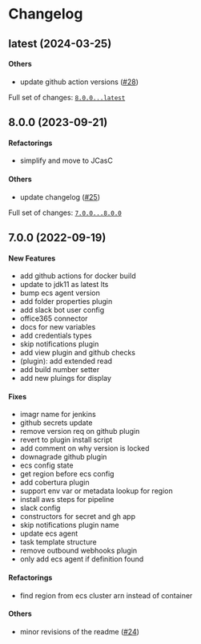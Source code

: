 # Changelog

## latest (2024-03-25)

#### Others

* update github action versions ([#28](https://github.com/hamlet-io/docker-jenkins/issues/28))

Full set of changes: [`8.0.0...latest`](https://github.com/hamlet-io/docker-jenkins/compare/8.0.0...latest)

## 8.0.0 (2023-09-21)

#### Refactorings

* simplify and move to JCasC
#### Others

* update changelog ([#25](https://github.com/hamlet-io/docker-jenkins/issues/25))

Full set of changes: [`7.0.0...8.0.0`](https://github.com/hamlet-io/docker-jenkins/compare/7.0.0...8.0.0)

## 7.0.0 (2022-09-19)

#### New Features

* add github actions for docker build
* update to jdk11 as latest lts
* bump ecs agent version
* add folder properties plugin
* add slack bot user config
* office365 connector
* docs for new variables
* add credentials types
* skip notifications plugin
* add view plugin and github checks
* (plugin): add extended read
* add build number setter
* add new pluings for display
#### Fixes

* imagr name for jenkins
* github secrets update
* remove version req on github plugin
* revert to plugin install script
* add comment on why version is locked
* downagrade github plugin
* ecs config state
* get region before ecs config
* add cobertura plugin
* support env var or metadata lookup for region
* install aws steps for pipeline
* slack config
* constructors for secret and gh app
* skip notifications plugin name
* update ecs agent
* task template structure
* remove outbound webhooks plugin
* only add ecs agent if definition found
#### Refactorings

* find region from ecs cluster arn instead of container
#### Others

* minor revisions of the readme ([#24](https://github.com/hamlet-io/docker-jenkins/issues/24))
